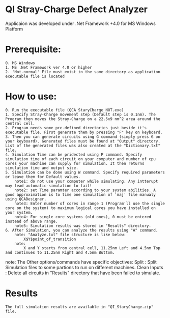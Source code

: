 # QI Stray-Charge Defect Analyzer
Applicaion was developed under .Net Framework +4.0 for MS Windows Platform
# Prerequisite:
	0. MS Windows
	1. MS .Net Framework ver 4.0 or higher
	2. 'Not-normal' File must exist in the same directory as application executable file is located
# How to use:
	0. Run the executable file (QCA_StaryCharge_NOT.exe)
	1. Specify Stray-Charge movement step (Default step is 0.1nm). The Program then moves the Stray-Charge on a 22.5x9 nm^2 area around the central cell.
	2. Program needs some pre-defined directories just beside it's executable file. First generate them by pressing "F" key on keyboard.
	3. Then you can generate circuits using G command (simply press G on your keyboard). Generated files must be found at "Output" directory. List of the generated files was also created at the "Dictionary.txt" file.
	4. Simulation Time can be pridected using P command. Specify simulation time of each circuit on your computer and number of cpu cores your machine can supply for simulation. It then returns simulation time and output size.
	5. Simulation can be done using W command. Specify required parameters or leave them for Default values.
		note1: do not use your computer while simulating. Any intterupt may lead automatic-simulation to fail!
		note2: set Time paramter according to your system abilities. A good approximation is to time one simulation of 'maj' file manualy using QCADesigner.
		note3: Enter number of cores in range 1 (Program'll use the single core on the system) to maximum logical cores you have installed on your system.
		note4: For single core systems (old ones), 0 must be entered instead of above range.
		note5: Simulation results was stored in "Results" directory.
	6. After Simulation, you can analyze the results using "A" command.
		note: "Analyze.txt" file structure is like below:
			X$Y$point_of_transition
		note:
			X and Y starts from central cell, 11.25nm Left and 4.5nm Top and continues to 11.25nm Right and 4.5nm Buttom.
note: The Other options/commands have specific objectives:
	Split : Split Simulation files to some partions to run on different machines.
	Clean Inputs : Delete all circuits in "Results" directory that have been failed to simulate.
# Results
	The full simulation results are available in "QI_StaryCharge.zip" file.






